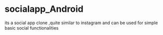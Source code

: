 # socialapp_Android
its a social app clone ,quite similar to instagram and can be used for simple basic social functionalities
